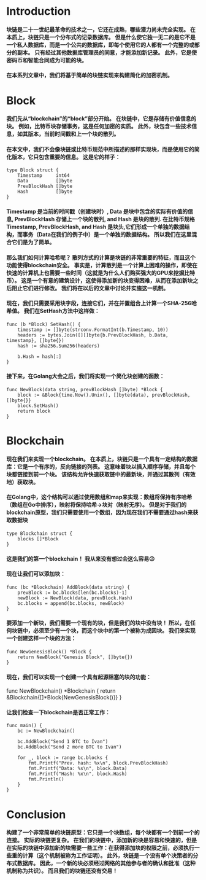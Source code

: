 # Introduction

#### 块链是二十一世纪最革命的技术之一，它还在成熟，哪些潜力尚未完全实现。 在本质上，块链只是一个分布式的记录数据库。 但是什么使它独一无二的是它不是一个私人数据库，而是一个公共的数据库，即每个使用它的人都有一个完整的或部分的副本。 只有经过其他数据库管理员的同意，才能添加新记录。 此外，它是使密码币和智能合同成为可能的块。

#### 在本系列文章中，我们将基于简单的块链实现来构建简化的加密机制。

# Block
#### 我们先从“blockchain”的“block”部分开始。 在块链中，它是存储有价值信息的块。 例如，比特币块存储事务，这是任何加密的实质。 此外，块包含一些技术信息，如其版本，当前时间戳和上一个块的散列。
#### 在本文中，我们不会像块链或比特币规范中所描述的那样实现块，而是使用它的简化版本，它只包含重要的信息。 这是它的样子：

    type Block struct {
        Timestamp     int64
        Data          []byte
        PrevBlockHash []byte
        Hash          []byte
    }

#### Timestamp 是当前的时间戳（创建块时）, Data 是块中包含的实际有价值的信息, PrevBlockHash 存储上一个块的散列, and Hash 是块的散列. 在比特币规格 Timestamp, PrevBlockHash, and Hash 是块头,它们形成一个单独的数据结构，而事务（Data在我们的例子中）是一个单独的数据结构。 所以我们在这里混合它们是为了简单。

#### 那么我们如何计算哈希呢？ 散列方式的计算是块链的非常重要的特征，而且这个功能使得blockchain安全。 事实是，计算散列是一个计算上困难的操作，即使在快速的计算机上也需要一些时间（这就是为什么人们购买强大的GPU来挖掘比特币）。 这是一个有意的建筑设计，这使得添加新的块变得困难，从而在添加新块之后阻止它们进行修改。 我们将在以后的文章中讨论并实施这一机制。

#### 现在，我们只需要采用块字段，连接它们，并在并置组合上计算一个SHA-256哈希值。 我们在SetHash方法中这样做：

    func (b *Block) SetHash() {
        timestamp := []byte(strconv.FormatInt(b.Timestamp, 10))
        headers := bytes.Join([][]byte{b.PrevBlockHash, b.Data, timestamp}, []byte{})
        hash := sha256.Sum256(headers)

        b.Hash = hash[:]
    }

#### 接下来，在Golang大会之后，我们将实现一个简化块创建的函数：

    func NewBlock(data string, prevBlockHash []byte) *Block {
        block := &Block{time.Now().Unix(), []byte(data), prevBlockHash, []byte{}}
        block.SetHash()
        return block
    }

# Blockchain

#### 现在我们来实现一个blockchain。 在本质上，块链只是一个具有一定结构的数据库：它是一个有序的，反向链接的列表。 这意味着块以插入顺序存储，并且每个块都链接到前一个块。 该结构允许快速获取链中的最新块，并通过其散列（有效地）获取块。

#### 在Golang中，这个结构可以通过使用数组和map来实现：数组将保持有序哈希（数组在Go中排序），映射将保持哈希→块对（映射无序）。 但是对于我们的blockchain原型，我们只需要使用一个数组，因为现在我们不需要通过hash来获取数据块

    type Blockchain struct {
        blocks []*Block
    }
#### 这是我们的第一个blockchain！ 我从来没有想过会这么容易😉

#### 现在让我们可以添加块：

    func (bc *Blockchain) AddBlock(data string) {
        prevBlock := bc.blocks[len(bc.blocks)-1]
        newBlock := NewBlock(data, prevBlock.Hash)
        bc.blocks = append(bc.blocks, newBlock)
    }

#### 要添加一个新块，我们需要一个现有的块，但是我们的块中没有块！ 所以，在任何块链中，必须至少有一个块，而这个块中的第一个被称为成因块。 我们来实现一个创建这样一个块的方法：

    func NewGenesisBlock() *Block {
        return NewBlock("Genesis Block", []byte{})
    }
#### 现在，我们可以实现一个创建一个具有起源阻塞的块的功能：

func NewBlockchain() *Blockchain {
	return &Blockchain{[]*Block{NewGenesisBlock()}}
}

#### 让我们检查一下blockchain是否正常工作：

    func main() {
        bc := NewBlockchain()

        bc.AddBlock("Send 1 BTC to Ivan")
        bc.AddBlock("Send 2 more BTC to Ivan")

        for _, block := range bc.blocks {
            fmt.Printf("Prev. hash: %x\n", block.PrevBlockHash)
            fmt.Printf("Data: %s\n", block.Data)
            fmt.Printf("Hash: %x\n", block.Hash)
            fmt.Println()
        }
    }

# Conclusion

#### 构建了一个非常简单的块链原型：它只是一个块数组，每个块都有一个到前一个的连接。 实际的块链更复杂。 在我们的块链中，添加新的块是容易和快速的，但是在实际的块链中添加新的块需要一些工作：在获得添加块的权限之前，必须执行一些重的计算（这个机制被称为工作证明）。 此外，块链是一个没有单个决策者的分布式数据库。 因此，一个新的块必须经过网络的其他参与者的确认和批准（这种机制称为共识）。 而且我们的块链还没有交易！